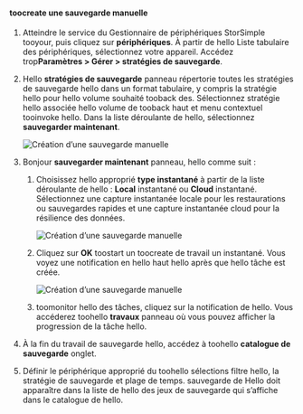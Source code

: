 
<!--author=alkohli last changed: 01/20/2017-->

#### <a name="toocreate-a-manual-backup"></a>toocreate une sauvegarde manuelle

1. Atteindre le service du Gestionnaire de périphériques StorSimple tooyour, puis cliquez sur **périphériques**. À partir de hello Liste tabulaire des périphériques, sélectionnez votre appareil. Accédez trop**Paramètres > Gérer > stratégies de sauvegarde**.

2. Hello **stratégies de sauvegarde** panneau répertorie toutes les stratégies de sauvegarde hello dans un format tabulaire, y compris la stratégie hello pour hello volume souhaité tooback des. Sélectionnez stratégie hello associée hello volume de tooback haut et menu contextuel tooinvoke hello. Dans la liste déroulante de hello, sélectionnez **sauvegarder maintenant**.

    ![Création d’une sauvegarde manuelle](./media/storsimple-8000-create-manual-backup/createmanualbu1.png)

3. Bonjour **sauvegarder maintenant** panneau, hello comme suit :

    1. Choisissez hello approprié **type instantané** à partir de la liste déroulante de hello : **Local** instantané ou **Cloud** instantané. Sélectionnez une capture instantanée locale pour les restaurations ou sauvegardes rapides et une capture instantanée cloud pour la résilience des données.

        ![Création d’une sauvegarde manuelle](./media/storsimple-8000-create-manual-backup/createmanualbu2.png)

    2. Cliquez sur **OK** toostart un toocreate de travail un instantané. Vous voyez une notification en hello haut hello après que hello tâche est créée.

        ![Création d’une sauvegarde manuelle](./media/storsimple-8000-create-manual-backup/createmanualbu4.png)

    3. toomonitor hello des tâches, cliquez sur la notification de hello. Vous accéderez toohello **travaux** panneau où vous pouvez afficher la progression de la tâche hello.


5. À la fin du travail de sauvegarde hello, accédez à toohello **catalogue de sauvegarde** onglet.

6. Définir le périphérique approprié du toohello sélections filtre hello, la stratégie de sauvegarde et plage de temps. sauvegarde de Hello doit apparaître dans la liste de hello des jeux de sauvegarde qui s’affiche dans le catalogue de hello.

